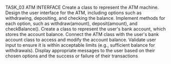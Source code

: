 TASK_03
ATM INTERFACE
 Create a class to represent the ATM machine.
 Design the user interface for the ATM, including options such as withdrawing, depositing, and checking the balance.
 Implement methods for each option, such as withdraw(amount), deposit(amount), and checkBalance().
 Create a class to represent the user's bank account, which stores the account balance.
 Connect the ATM class with the user's bank account class to access and modify the account balance.
 Validate user input to ensure it is within acceptable limits (e.g., sufficient balance for withdrawals).
 Display appropriate messages to the user based on their chosen options and the success or failure of their transactions

